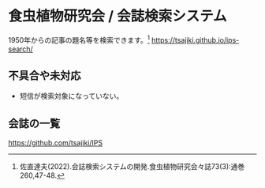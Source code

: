 # 食虫植物研究会 / 会誌検索システム
1950年からの記事の題名等を検索できます。[^1]
<https://tsajiki.github.io/ips-search/>

[^1]: 佐直達夫(2022).会誌検索システムの開発.食虫植物研究会々誌73(3):通巻260,47-48.

## 不具合や未対応
- 短信が検索対象になっていない。

## 会誌の一覧
<https://github.com/tsajiki/IPS>